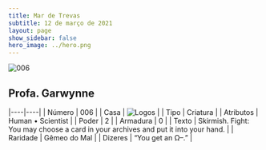 ```yaml
---
title: Mar de Trevas
subtitle: 12 de março de 2021
layout: page
show_sidebar: false
hero_image: ../hero.png
---
```


![006](https://cdn.keyforgegame.com/media/card_front/pt/496_006_V2Q6G9V8P8FV_pt.png)

## Profa. Garwynne

|----|----|
| Número | 006 |
| Casa | ![Logos](https://archonarcana.com/images/thumb/c/ce/Logos.png/22px-Logos.png "Logos") |
| Tipo | Criatura |
| Atributos | Human • Scientist |
| Poder | 2 |
| Armadura | 0 |
| Texto | Skirmish.  Fight: You may choose a card in your archives and put it into your hand. |
| Raridade | Gêmeo do Mal |
| Dizeres | “You get an Ω–.” |
